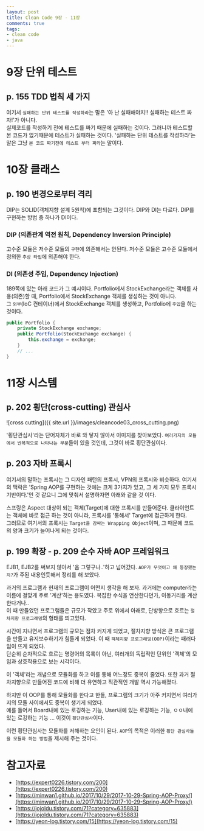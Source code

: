 ```yaml
---
layout: post
title: Clean Code 9장 - 11장
comments: true
tags:
- clean code
- java
---
```


# 9장 단위 테스트

## p. 155 TDD 법칙 세 가지
여기서 `실패하는 단위 테스트를 작성하라`는 말은 '아 난 실패해야지!! 실패하는 테스트 짜자!'가 아니다.      
실제코드를 작성하기 전에 테스트를 짜기 때문에 실패하는 것이다. 그러니까 테스트할 본 코드가 없기때문에 테스트가 실패하는 것이다. '실패하는 단위 테스트를 작성하라'는 말은 그냥 `본 코드 짜기전에 테스트 부터 짜라`는 말이다.     


# 10장 클래스

## p. 190 변경으로부터 격리
DIP는 SOLID(객체지향 설계 5원칙)에 포함되는 그것이다. DIP와 DI는 다르다. DIP를 구현하는 방법 중 하나가 DI이다.     

### DIP (의존관계 역전 원칙, Dependency Inversion Principle)
고수준 모듈은 저수준 모듈의 `구현`에 의존해서는 안된다. 저수준 모듈은 고수준 모듈에서 정의한 `추상 타입`에 의존해야 한다.

### DI (의존성 주입, Dependency Injection)
189쪽에 있는 아래 코드가 그 예시이다. Portfolio에서 StockExchange라는 객체를 사용(의존)할 때, Portfolio에서 StockExchange 객체를 생성하는 것이 아니다.     
그 `외부`(IoC 컨테이너)에서 StockExchange 객체를 생성하고, Portfolio에 `주입`을 하는 것이다.     

``` java
public Portfolio {
    private StockExchange exchange;
    public Portfolio(StockExchange exchange) {
        this.exchange = exchange;
    }
    // ...
}
```


# 11장 시스템

## p. 202 횡단(cross-cutting) 관심사
![cross cutting]({{ site.url }}/images/cleancode03_cross_cutting.png)

'횡단관심사'라는 단어자체가 바로 와 닿지 않아서 이미지를 찾아보았다. `여러가지의 모듈에서 반복적으로 나타나는 부분`들이 있을 것인데, 그것이 바로 횡단관심이다.     

## p. 203 자바 프록시
여기서의 말하는 프록시는 그 디자인 패턴의 프록시, VPN의 프록시와 비슷하다. 여기서의 맥락은 'Spring AOP를 구현하는 것에는 크게 3가지가 있고, 그 세 가지 모두 프록시 기반이다.'인 것 같으니 그에 맞춰서 설명하자면 아래와 같을 것 이다.     

스프링은 Aspect 대상이 되는 객체(Target)에 대한 프록시를 만들어준다. 클라이언트는 객체에 바로 접근 하는 것이 아니라, 프록시를 '통해서' Target에 접근하게 한다.     
그러므로 여기서의 프록시는 `Target을 감싸는 Wrapping Object`이며, 그 때문에 코드의 양과 크기가 늘어나게 되는 것이다.     

## p. 199 확장 - p. 209 순수 자바 AOP 프레임워크
EJB1, EJB2를 써보지 않아서 '음 그렇구나..'하고 넘어갔다. `AOP가 무엇이고 왜 등장했는지?`가 주된 내용인듯해서 정리를 해 보았다.     

과거의 프로그램과 현재의 프로그램이 어떤지 생각을 해 보자. 과거에는 computer라는 이름에 걸맞게 주로 '계산'하는 용도였다. 복잡한 수식을 연산한다던가, 이동거리를 계산한다거나..     
이 때 만들었던 프로그램들은 규모가 작았고 주로 위에서 아래로, 단방향으로 흐르는 `절차지향 프로그래밍`의 형태를 띄고있다.     

시간이 지나면서 프로그램의 규모는 점차 커지게 되었고, 절차지향 방식은 큰 프로그램을 만들고 유지보수하기가 힘들게 되었다. 이 때 `객체지향 프로그래밍(OOP)`이라는 패러다임이 뜨게 되었다.     
단순히 순차적으로 흐르는 명령어의 목록이 아닌, 여러개의 독립적인 단위인 '객체'의 모임과 상호작용으로 보는 시각이다.     

이 '객체'라는 개념으로 모듈화를 하고 이를 통해 어느정도 중복이 줄었다. 또한 과거 절차지향으로 만들어진 코드에 비해 더 유연하고 직관적인 개발 역시 가능해졌다.     

하지만 이 OOP를 통해 모듈화를 한다고 한들, 프로그램의 크기가 아주 커지면서 여러가지의 모듈 사이에서도 중복이 생기게 되었다.      
예를 들어서 Board내에 있는 로깅하는 기능, User내에 있는 로깅하는 기능, ㅇㅇ내에 있는 로깅하는 기능 ... 이것이 `횡단관심사`이다.     

이런 횡단관심사는 모듈화를 저해하는 요인이 된다. `AOP`의 목적은 이러한 `횡단 관심사들을 모듈화 하는 방법`을 제시해 주는 것이다.     


# 참고자료
* [https://expert0226.tistory.com/200](https://expert0226.tistory.com/200)
* [https://minwan1.github.io/2017/10/29/2017-10-29-Spring-AOP-Proxy/](https://minwan1.github.io/2017/10/29/2017-10-29-Spring-AOP-Proxy/)
* [https://jojoldu.tistory.com/71?category=635883](https://jojoldu.tistory.com/71?category=635883)
* [https://yeon-log.tistory.com/15](https://yeon-log.tistory.com/15)
